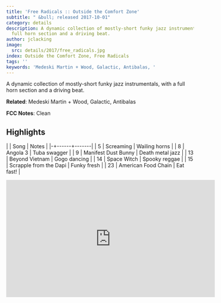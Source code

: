 ```yaml
---
title: 'Free Radicals :: Outside the Comfort Zone'
subtitle: " &bull; released 2017-10-01"
category: details
description: A dynamic collection of mostly-short funky jazz instrumentals, with a
  full horn section and a driving beat.
author: jclacking
image:
  src: details/2017/free_radicals.jpg
index: Outside the Comfort Zone, Free Radicals
tags: ''
keywords: 'Medeski Martin + Wood, Galactic, Antibalas, '
---
```

A dynamic collection of mostly-short funky jazz instrumentals, with a full horn section and a driving beat.<!--more-->

**Related**: Medeski Martin + Wood, Galactic, Antibalas

**FCC Notes**: Clean

## Highlights

| | Song | Notes |
|-+------+-------|
| 5 | Screaming | Wailing horns |
| 8 | Angola 3 | Tuba swagger |
| 9 | Manifest Dust Bunny | Death metal jazz |
| 13 | Beyond Vietnam | Gogo dancing |
| 14 | Space Witch | Spooky reggae |
| 15 | Scrapple from the Dapi | Funky fresh |
| 23 | American Food Chain | Eat fast! |

<div class="tlo-detail-video"><iframe width="560" height="315" src="https://www.youtube.com/embed/E_LWN587sMY" frameborder="0" allow="autoplay; encrypted-media" allowfullscreen></iframe></div>

